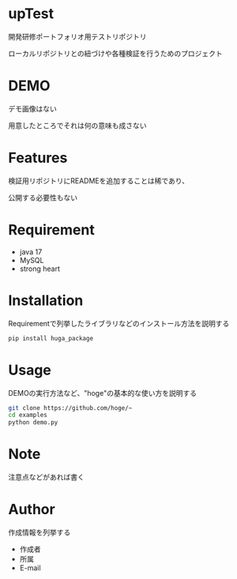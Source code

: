 # upTest

開発研修ポートフォリオ用テストリポジトリ

ローカルリポジトリとの紐づけや各種検証を行うためのプロジェクト

# DEMO

デモ画像はない

用意したところでそれは何の意味も成さない

# Features

検証用リポジトリにREADMEを追加することは稀であり、

公開する必要性もない

# Requirement


* java 17
* MySQL
* strong heart

# Installation

Requirementで列挙したライブラリなどのインストール方法を説明する

```bash
pip install huga_package
```

# Usage

DEMOの実行方法など、"hoge"の基本的な使い方を説明する

```bash
git clone https://github.com/hoge/~
cd examples
python demo.py
```

# Note

注意点などがあれば書く

# Author

作成情報を列挙する

* 作成者
* 所属
* E-mail

